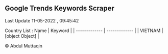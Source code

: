 

## Google Trends Keywords Scraper 
 
Last Update 11-05-2022 , 09:45:42

Country List :
 Name  | Keyword |
| ------------- | ------------- |
| VIETNAM | [object Object] |



© Abdul Muttaqin 
